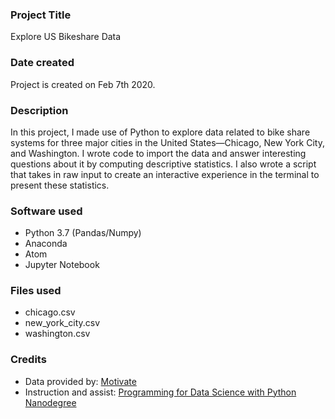 ### Project Title
Explore US Bikeshare Data

### Date created
Project is created on Feb 7th 2020.

### Description
In this project, I made use of Python to explore data related to bike share systems for three major cities in the United States—Chicago, New York City, and Washington. I wrote code to import the data and answer interesting questions about it by computing descriptive statistics. I also wrote a script that takes in raw input to create an interactive experience in the terminal to present these statistics.


### Software used
+ Python 3.7 (Pandas/Numpy)
+ Anaconda
+ Atom
+ Jupyter Notebook

### Files used
+ chicago.csv
+ new_york_city.csv
+ washington.csv

### Credits
+ Data provided by: [Motivate](https://www.motivateco.com/)
+ Instruction and assist: [Programming for Data Science with Python Nanodegree](https://www.udacity.com/course/programming-for-data-science-nanodegree--nd104)

